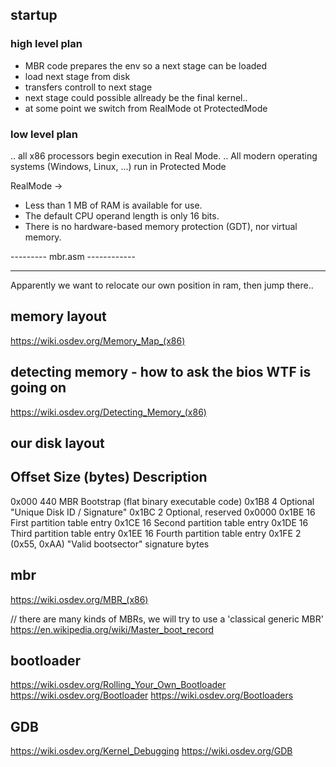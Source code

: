 ## startup

### high level plan
* MBR code prepares the env so a next stage can be loaded
* load next stage from disk
* transfers controll to next stage
* next stage could possible allready be the final kernel..
* at some point we switch from RealMode ot ProtectedMode


### low level plan

.. all x86 processors begin execution in Real Mode.
.. All modern operating systems (Windows, Linux, ...) run in Protected Mode

RealMode -> 
* Less than 1 MB of RAM is available for use.
* The default CPU operand length is only 16 bits.
* There is no hardware-based memory protection (GDT), nor virtual memory.

--------- mbr.asm ------------


------------------------------

Apparently we want to relocate our own position in ram, then jump there..


## memory layout
https://wiki.osdev.org/Memory_Map_(x86)

## detecting memory - how to ask the bios WTF is going on
https://wiki.osdev.org/Detecting_Memory_(x86)

## our disk layout

Offset  Size (bytes)    Description
----------------------------------------------------------
0x000   440  MBR Bootstrap (flat binary executable code)
0x1B8     4  Optional "Unique Disk ID / Signature"
0x1BC     2  Optional, reserved 0x0000
0x1BE    16  First partition table entry
0x1CE    16  Second partition table entry
0x1DE    16  Third partition table entry
0x1EE    16  Fourth partition table entry
0x1FE     2  (0x55, 0xAA) "Valid bootsector" signature bytes


## mbr
https://wiki.osdev.org/MBR_(x86)

// there are many kinds of MBRs, we will try to use a 'classical generic MBR'
https://en.wikipedia.org/wiki/Master_boot_record 


## bootloader
https://wiki.osdev.org/Rolling_Your_Own_Bootloader
https://wiki.osdev.org/Bootloader
https://wiki.osdev.org/Bootloaders


## GDB
https://wiki.osdev.org/Kernel_Debugging
https://wiki.osdev.org/GDB

